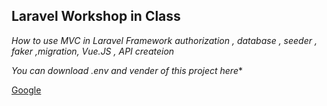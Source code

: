 Laravel Workshop in Class
-----------------

*How to use MVC in Laravel Framework authorization , database , seeder , faker ,migration, Vue.JS , API createion*

*You can download .env and vender of this project here**

[Google]()